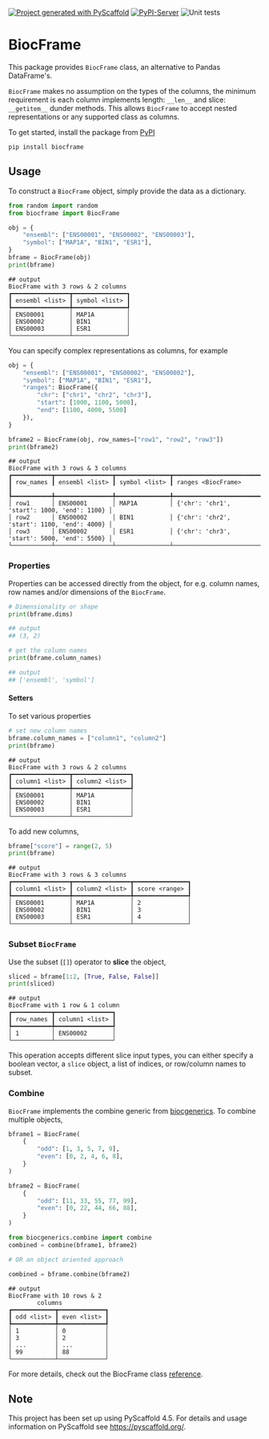 <!-- These are examples of badges you might want to add to your README:
     please update the URLs accordingly

[![Built Status](https://api.cirrus-ci.com/github/<USER>/BiocFrame.svg?branch=main)](https://cirrus-ci.com/github/<USER>/BiocFrame)
[![ReadTheDocs](https://readthedocs.org/projects/BiocFrame/badge/?version=latest)](https://BiocFrame.readthedocs.io/en/stable/)
[![Coveralls](https://img.shields.io/coveralls/github/<USER>/BiocFrame/main.svg)](https://coveralls.io/r/<USER>/BiocFrame)
[![PyPI-Server](https://img.shields.io/pypi/v/BiocFrame.svg)](https://pypi.org/project/BiocFrame/)
[![Conda-Forge](https://img.shields.io/conda/vn/conda-forge/BiocFrame.svg)](https://anaconda.org/conda-forge/BiocFrame)
[![Monthly Downloads](https://pepy.tech/badge/BiocFrame/month)](https://pepy.tech/project/BiocFrame)
[![Twitter](https://img.shields.io/twitter/url/http/shields.io.svg?style=social&label=Twitter)](https://twitter.com/BiocFrame)
-->

[![Project generated with PyScaffold](https://img.shields.io/badge/-PyScaffold-005CA0?logo=pyscaffold)](https://pyscaffold.org/)
[![PyPI-Server](https://img.shields.io/pypi/v/BiocFrame.svg)](https://pypi.org/project/BiocFrame/)
![Unit tests](https://github.com/BiocPy/BiocFrame/actions/workflows/pypi-test.yml/badge.svg)

# BiocFrame

This package provides `BiocFrame` class, an alternative to Pandas DataFrame's.

`BiocFrame` makes no assumption on the types of the columns, the minimum requirement is each column implements length: `__len__` and slice: `__getitem__` dunder methods. This allows `BiocFrame` to accept nested representations or any supported class as columns.


To get started, install the package from [PyPI](https://pypi.org/project/biocframe/)

```shell
pip install biocframe
```

## Usage

To construct a `BiocFrame` object, simply provide the data as a dictionary.

```python
from random import random
from biocframe import BiocFrame

obj = {
    "ensembl": ["ENS00001", "ENS00002", "ENS00003"],
    "symbol": ["MAP1A", "BIN1", "ESR1"],
}
bframe = BiocFrame(obj)
print(bframe)
```

    ## output
    BiocFrame with 3 rows & 2 columns 
    ┏━━━━━━━━━━━━━━━━┳━━━━━━━━━━━━━━━┓
    ┃ ensembl <list> ┃ symbol <list> ┃
    ┡━━━━━━━━━━━━━━━━╇━━━━━━━━━━━━━━━┩
    │ ENS00001       │ MAP1A         │
    │ ENS00002       │ BIN1          │
    │ ENS00003       │ ESR1          │
    └────────────────┴───────────────┘

You can specify complex representations as columns, for example

```python
obj = {
    "ensembl": ["ENS00001", "ENS00002", "ENS00002"],
    "symbol": ["MAP1A", "BIN1", "ESR1"],
    "ranges": BiocFrame({
        "chr": ["chr1", "chr2", "chr3"],
        "start": [1000, 1100, 5000],
        "end": [1100, 4000, 5500]
    }),
}

bframe2 = BiocFrame(obj, row_names=["row1", "row2", "row3"])
print(bframe2)
```

    ## output
    BiocFrame with 3 rows & 3 columns                              
    ┏━━━━━━━━━━━┳━━━━━━━━━━━━━━━━┳━━━━━━━━━━━━━━━┳━━━━━━━━━━━━━━━━━━━━━━━━━━━━━━━━━━━━━━━━━━━━━┓
    ┃ row_names ┃ ensembl <list> ┃ symbol <list> ┃ ranges <BiocFrame>                          ┃
    ┡━━━━━━━━━━━╇━━━━━━━━━━━━━━━━╇━━━━━━━━━━━━━━━╇━━━━━━━━━━━━━━━━━━━━━━━━━━━━━━━━━━━━━━━━━━━━━┩
    │ row1      │ ENS00001       │ MAP1A         │ {'chr': 'chr1', 'start': 1000, 'end': 1100} │
    │ row2      │ ENS00002       │ BIN1          │ {'chr': 'chr2', 'start': 1100, 'end': 4000} │
    │ row3      │ ENS00002       │ ESR1          │ {'chr': 'chr3', 'start': 5000, 'end': 5500} │
    └───────────┴────────────────┴───────────────┴─────────────────────────────────────────────┘

### Properties

Properties can be accessed directly from the object, for e.g. column names, row names and/or dimensions of the `BiocFrame`.

```python
# Dimensionality or shape
print(bframe.dims)

## output
## (3, 2)

# get the column names
print(bframe.column_names)

## output
## ['ensembl', 'symbol']
```

#### Setters

To set various properties

```python
# set new column names
bframe.column_names = ["column1", "column2"]
print(bframe)
```

    ## output
    BiocFrame with 3 rows & 2 columns 
    ┏━━━━━━━━━━━━━━━━┳━━━━━━━━━━━━━━━━┓
    ┃ column1 <list> ┃ column2 <list> ┃
    ┡━━━━━━━━━━━━━━━━╇━━━━━━━━━━━━━━━━┩
    │ ENS00001       │ MAP1A          │
    │ ENS00002       │ BIN1           │
    │ ENS00003       │ ESR1           │
    └────────────────┴────────────────┘

To add new columns,

```python
bframe["score"] = range(2, 5)
print(bframe)
```

    ## output
    BiocFrame with 3 rows & 3 columns         
    ┏━━━━━━━━━━━━━━━━┳━━━━━━━━━━━━━━━━┳━━━━━━━━━━━━━━━┓
    ┃ column1 <list> ┃ column2 <list> ┃ score <range> ┃
    ┡━━━━━━━━━━━━━━━━╇━━━━━━━━━━━━━━━━╇━━━━━━━━━━━━━━━┩
    │ ENS00001       │ MAP1A          │ 2             │
    │ ENS00002       │ BIN1           │ 3             │
    │ ENS00003       │ ESR1           │ 4             │
    └────────────────┴────────────────┴───────────────┘

### Subset `BiocFrame`

Use the subset (`[]`) operator to **slice** the object,

```python
sliced = bframe[1:2, [True, False, False]]
print(sliced)
```

    ## output
    BiocFrame with 1 row & 1 column            
    ┏━━━━━━━━━━━┳━━━━━━━━━━━━━━━━┓
    ┃ row_names ┃ column1 <list> ┃
    ┡━━━━━━━━━━━╇━━━━━━━━━━━━━━━━┩
    │ 1         │ ENS00002       │
    └───────────┴────────────────┘

This operation accepts different slice input types, you can either specify a boolean vector, a `slice` object, a list of indices, or row/column names to subset.


### Combine

`BiocFrame` implements the combine generic from [biocgenerics](https://github.com/BiocPy/generics). To combine multiple objects,

```python
bframe1 = BiocFrame(
    {
        "odd": [1, 3, 5, 7, 9],
        "even": [0, 2, 4, 6, 8],
    }
)

bframe2 = BiocFrame(
    {
        "odd": [11, 33, 55, 77, 99],
        "even": [0, 22, 44, 66, 88],
    }
)

from biocgenerics.combine import combine
combined = combine(bframe1, bframe2)

# OR an object oriented approach

combined = bframe.combine(bframe2)
```

    ## output
    BiocFrame with 10 rows & 2 
            columns           
    ┏━━━━━━━━━━━━┳━━━━━━━━━━━━━┓
    ┃ odd <list> ┃ even <list> ┃
    ┡━━━━━━━━━━━━╇━━━━━━━━━━━━━┩
    │ 1          │ 0           │
    │ 3          │ 2           │
    │ ...        │ ...         │
    │ 99         │ 88          │
    └────────────┴─────────────┘

For more details, check out the BiocFrame class [reference](https://biocpy.github.io/BiocFrame/api/biocframe.html#biocframe.BiocFrame.BiocFrame).


<!-- pyscaffold-notes -->

## Note

This project has been set up using PyScaffold 4.5. For details and usage
information on PyScaffold see https://pyscaffold.org/.
